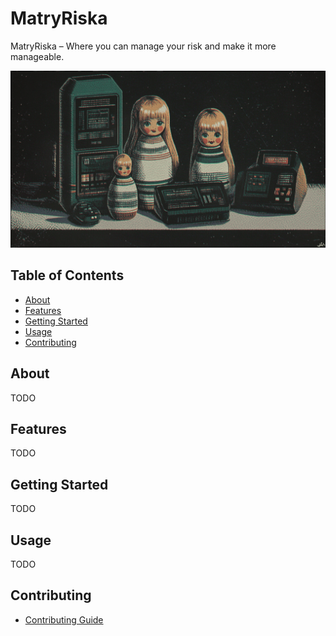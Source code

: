 # MatryRiska

MatryRiska – Where you can manage your risk and make it more manageable.

![MatryRiska](.github/banner.png)


## Table of Contents

- [About](#about)
- [Features](#features)
- [Getting Started](#getting-started)
- [Usage](#usage)
- [Contributing](#contributing)

## About
TODO

## Features
TODO

## Getting Started
TODO

## Usage
TODO

## Contributing
- [Contributing Guide](CONTRIBUTING.md)